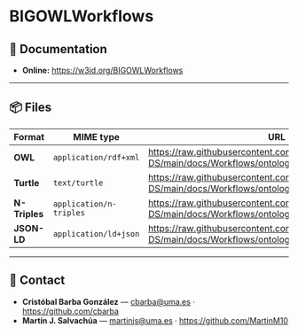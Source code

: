 # BIGOWLWorkflows

## 📖 Documentation

- **Online:** https://w3id.org/BIGOWLWorkflows

---

## 📦 Files

| Format        | MIME type               | URL                                                                                           |
| ------------- | ----------------------- | --------------------------------------------------------------------------------------------- |
| **OWL**       | `application/rdf+xml`   | https://raw.githubusercontent.com/KhaosResearch/BIGOWL-DS/main/docs/Workflows/ontology.owl    |
| **Turtle**    | `text/turtle`           | https://raw.githubusercontent.com/KhaosResearch/BIGOWL-DS/main/docs/Workflows/ontology.ttl    |
| **N-Triples** | `application/n-triples` | https://raw.githubusercontent.com/KhaosResearch/BIGOWL-DS/main/docs/Workflows/ontology.nt     |
| **JSON-LD**   | `application/ld+json`   | https://raw.githubusercontent.com/KhaosResearch/BIGOWL-DS/main/docs/Workflows/ontology.jsonld |

---

## 👥 Contact

- **Cristóbal Barba González** — <cbarba@uma.es> · https://github.com/cbarba
- **Martín J. Salvachúa** — <martinjs@uma.es> · https://github.com/MartinM10
